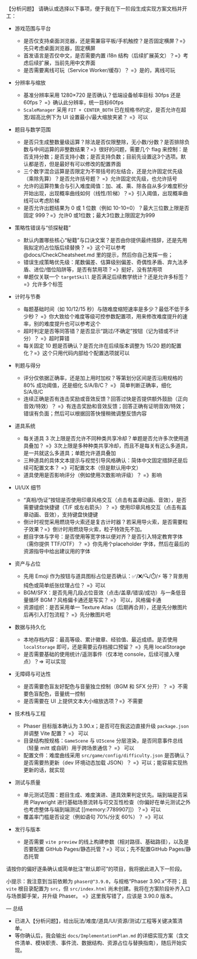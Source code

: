 
【分析问题】
请确认或选择以下事项，便于我在下一阶段生成实现方案文档并开工：

- 游戏范围与平台
  - 是否仅支持桌面浏览器，还是需兼容平板/手机触控？是否固定横屏？=》先只考虑桌面浏览器，固定横屏
  - 首发语言是否仅中文，是否需要内置 i18n 结构（后续扩展英文）？=》考虑后续扩展，当前先用中文界面
  - 是否需要离线可玩（Service Worker/缓存）？ =》是的，离线可玩

- 分辨率与缩放
  - 基准分辨率采用 1280×720 是否确认？低端设备帧率目标 30fps 还是 60fps？ =》确认此分辨率，统一目标60fps
  - `ScaleManager` 采用 `FIT + CENTER_BOTH` 已在规格书约定，是否允许在超宽/超高比例下为 UI 设置最小/最大缩放夹紧？ =》可以

- 题目与数学范围
  - 是否只生成整数量级运算？除法是否仅限整除，无小数/分数？是否排除负数与中间运算的非整数结果？=》很好的问题，需要几个 flag 来控制：是否支持分数；是否支持小数；是否支持负数；目前先设置这3个选项。默认都是否，但是最好有可以修改的配置界面
  - 三个数字混合运算是否限定为不带括号的左结合，还是允许固定优先级（乘除先算）？是否允许括号题？ =》允许固定优先级，也允许括号
  - 允许的运算符集合与引入难度阈值：加、减、乘、除各自从多少难度积分开始出现，出现概率曲线如何（线性/阶梯）？=》引入阈值，出现概率曲线可以考虑阶梯
  - 是否允许出题结果为 0 或 1 位数（例如 10-10=0）？最大三位数上限是否固定 999？=》允许0 或1位数；最大3位数上限固定为999

- 策略性错误与“侦探秘籍”
  - 默认内置哪些核心“秘籍”与口诀文案？是否由你提供最终措辞，还是先用我拟定的占位版后续替换？ =》这个可以参考 @docs/CheckCheatsheet.md 里的提示，然后你自己发挥一些；
  - 错误生成策略优先级：尾数偏差、估算级别偏差、奇偶性矛盾、弃九法矛盾、进位/借位陷阱等，是否有禁用项？=》挺好，没有禁用项
  - 单题仅关联一个 `targetSkill` 是否满足后续教学统计？还是允许多标签？ =》允许多个标签

- 计时与节奏
  - 每题基础时间（如 10/12/15 秒）与随难度缩短速率是多少？最低不低于多少秒？ =》你大致给个难度等级可控参数配置项，用来修改难度提升的速率，别的难度提升也可以参考这个
  - 超时判定是否等同答错？是否显示“跳过/不确定”按钮（记为错或不计分）？ =》超时算错
  - 每关固定 10 题是否确认？是否允许在后续版本调整为 15/20 题的配置化？=》这个只用代码内部给个配置选项就可以

- 判题与得分
  - 评分仅依据正确率，还是加上用时加权？等第划分区间是否沿用规格的 80% 成功阈值，还是细化 S/A/B/C？ =》 简单判断正确率，细化 S/A/B/C
  - 连续正确是否有连击奖励或音效反馈？回答过快是否提供额外鼓励（正向音效/特效）？ =》有连击奖励和音效反馈；回答正确有证明音效/特效；错误有负面；然后可以根据回答快慢稍微调整反馈内容

- 道具系统
  - 每关道具 3 次上限是否允许不同种类共享冷却？单题是否允许多次使用道具叠加？ =》3次上限是多种种类共享冷却，而且不是每关有这么多道具，是一共就这么多道具；单题允许道具叠加
  - 三种道具的具体文本提示与视觉引导风格确认：简体中文固定措辞还是后续可配置文本？ =》可配置文本（但是默认用中文）
  - 道具使用是否影响评分（例如使用次数影响评级）？ =》影响

- UI/UX 细节
  - “真相/伪证”按钮是否使用印章风格交互（点击有盖章动画、音效），是否需要键盘快捷键（T/F 或左右箭头）？ =》使用印章风格交互（点击有盖章动画、音效），支持键盘快捷键
  - 倒计时视觉采用燃烧导火索还是复古计时器？若采用导火索，是否需要粒子效果？=》倒计时用燃烧导火索，粒子特效先不加。
  - 题目字体与字号：是否使用等宽字体以便对齐？是否引入特定教育字体（需你提供 TTF/OTF）？ =》你先用个placeholder 字体，然后在最后的资源指导中给出建议用的字体

- 资产与占位
  - 先用 Emoji 作为按钮与道具图标占位是否确认：✅/❌/🔍/⏱️/⚡ 等？背景用纯色或简单纸张纹理占位？ =》可以
  - BGM/SFX：是否先用几段占位音效（点击/盖章/错误/成功）与一条低音量循环 BGM？风格偏卡通还是写实？ =》 可以，风格偏卡通
  - 资源组织：是否采用单一 Texture Atlas（后期再合并），还是先分散图片后再引入打包流程？ =》先分散图片吧

- 数据与持久化
  - 本地存档内容：最高等级、累计徽章、经验值、最近成绩。是否使用 `localStorage` 即可，还是需要云存档接口预留？ =》先用 localStorage
  - 是否需要基础的使用统计/遥测事件（仅本地 console，后续可接入埋点）？=> 可以实现

- 无障碍与可达性
  - 是否需要色盲友好配色与音量独立控制（BGM 和 SFX 分开）？ =》不需要色盲配色，音量统一控制
  - 是否需要在 UI 上提供文本大小缩放选项？=》不需要

- 技术栈与工程
  - Phaser 目标版本确认为 3.90.x；是否可在我这边直接升级 `package.json` 并调整 Vite 配置？ =》 可以
  - 目录结构按规格：`GameScene` 与 `UIScene` 分层渲染，是否同意事件总线（轻量 mitt 或自研）用于跨场景通信？ =》 可以
  - 配置文件：难度曲线采用 `src/game/config/difficulty.json` 是否确认？是否需要热更新（dev 环境动态加载 JSON）？ =》可以；能容易实现热更新的话，就实现

- 测试与质量
  - 单元测试范围：题目生成、难度演进、道具效果判定优先。端到端是否采用 Playwright 进行基础场景流转与可交互性检查（你偏好在单元测试之外也考虑整体与端到端测试 [[memory:7789907]]）？=》可以
  - 覆盖率门槛是否设定（例如语句 70%/分支 60%）？ =》可以

- 发行与版本
  - 是否需要 `vite preview` 的线上构建参数（相对路径、基础路径），以及是否要配置 GitHub Pages/静态托管？=》可以；先不配置GitHub Pages/静态托管

请按你的偏好逐条确认或简单批注“默认即可”的项目，我将据此进入下一阶段。

小提示：我注意到当前依赖为 `phaser@^3.9.0`，与规格“Phaser 3.90.x”不符；且 `vite` 根目录配置为 `src`，但 `src/index.html` 尚未创建。我将在方案阶段补齐入口与场景脚手架，并升级 Phaser。
=》这里我写错了，应该是 3.90.0 版本。

— 
总结
- 已进入【分析问题】，给出玩法/难度/道具/UI/资源/测试/工程等关键决策清单。
- 等你确认后，我会输出 `docs/ImplementationPlan.md` 的详细实现方案（含文件清单、模块职责、事件流、数据结构、资源占位与替换指南），随后开始实现。